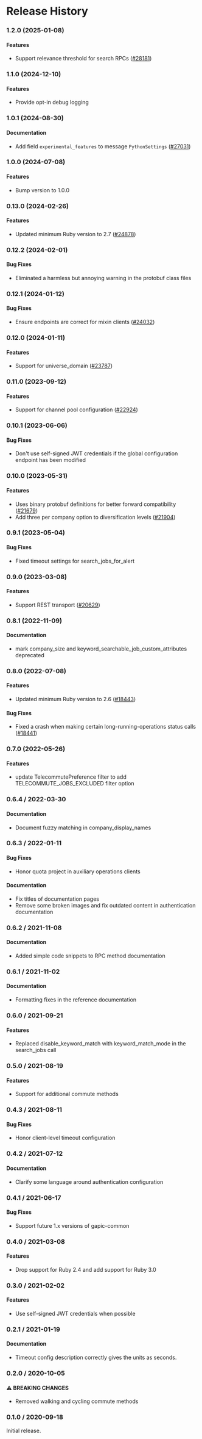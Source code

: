 # Release History

### 1.2.0 (2025-01-08)

#### Features

* Support relevance threshold for search RPCs ([#28181](https://github.com/googleapis/google-cloud-ruby/issues/28181)) 

### 1.1.0 (2024-12-10)

#### Features

* Provide opt-in debug logging 

### 1.0.1 (2024-08-30)

#### Documentation

* Add field `experimental_features` to message `PythonSettings` ([#27031](https://github.com/googleapis/google-cloud-ruby/issues/27031)) 

### 1.0.0 (2024-07-08)

#### Features

* Bump version to 1.0.0 

### 0.13.0 (2024-02-26)

#### Features

* Updated minimum Ruby version to 2.7 ([#24878](https://github.com/googleapis/google-cloud-ruby/issues/24878)) 

### 0.12.2 (2024-02-01)

#### Bug Fixes

* Eliminated a harmless but annoying warning in the protobuf class files 

### 0.12.1 (2024-01-12)

#### Bug Fixes

* Ensure endpoints are correct for mixin clients ([#24032](https://github.com/googleapis/google-cloud-ruby/issues/24032)) 

### 0.12.0 (2024-01-11)

#### Features

* Support for universe_domain ([#23787](https://github.com/googleapis/google-cloud-ruby/issues/23787)) 

### 0.11.0 (2023-09-12)

#### Features

* Support for channel pool configuration ([#22924](https://github.com/googleapis/google-cloud-ruby/issues/22924)) 

### 0.10.1 (2023-06-06)

#### Bug Fixes

* Don't use self-signed JWT credentials if the global configuration endpoint has been modified 

### 0.10.0 (2023-05-31)

#### Features

* Uses binary protobuf definitions for better forward compatibility ([#21679](https://github.com/googleapis/google-cloud-ruby/issues/21679)) 
* Add three per company option to diversification levels ([#21904](https://github.com/googleapis/google-cloud-ruby/issues/21904)) 

### 0.9.1 (2023-05-04)

#### Bug Fixes

* Fixed timeout settings for search_jobs_for_alert 

### 0.9.0 (2023-03-08)

#### Features

* Support REST transport ([#20629](https://github.com/googleapis/google-cloud-ruby/issues/20629)) 

### 0.8.1 (2022-11-09)

#### Documentation

* mark company_size and keyword_searchable_job_custom_attributes deprecated 

### 0.8.0 (2022-07-08)

#### Features

* Updated minimum Ruby version to 2.6 ([#18443](https://github.com/googleapis/google-cloud-ruby/issues/18443)) 
#### Bug Fixes

* Fixed a crash when making certain long-running-operations status calls ([#18441](https://github.com/googleapis/google-cloud-ruby/issues/18441)) 

### 0.7.0 (2022-05-26)

#### Features

* update TelecommutePreference filter to add TELECOMMUTE_JOBS_EXCLUDED filter option

### 0.6.4 / 2022-03-30

#### Documentation

* Document fuzzy matching in company_display_names

### 0.6.3 / 2022-01-11

#### Bug Fixes

* Honor quota project in auxiliary operations clients

#### Documentation

* Fix titles of documentation pages
* Remove some broken images and fix outdated content in authentication documentation

### 0.6.2 / 2021-11-08

#### Documentation

* Added simple code snippets to RPC method documentation

### 0.6.1 / 2021-11-02

#### Documentation

* Formatting fixes in the reference documentation

### 0.6.0 / 2021-09-21

#### Features

* Replaced disable_keyword_match with keyword_match_mode in the search_jobs call

### 0.5.0 / 2021-08-19

#### Features

* Support for additional commute methods

### 0.4.3 / 2021-08-11

#### Bug Fixes

* Honor client-level timeout configuration

### 0.4.2 / 2021-07-12

#### Documentation

* Clarify some language around authentication configuration

### 0.4.1 / 2021-06-17

#### Bug Fixes

* Support future 1.x versions of gapic-common

### 0.4.0 / 2021-03-08

#### Features

* Drop support for Ruby 2.4 and add support for Ruby 3.0

### 0.3.0 / 2021-02-02

#### Features

* Use self-signed JWT credentials when possible

### 0.2.1 / 2021-01-19

#### Documentation

* Timeout config description correctly gives the units as seconds.

### 0.2.0 / 2020-10-05

#### ⚠ BREAKING CHANGES

* Removed walking and cycling commute methods

### 0.1.0 / 2020-09-18

Initial release.
